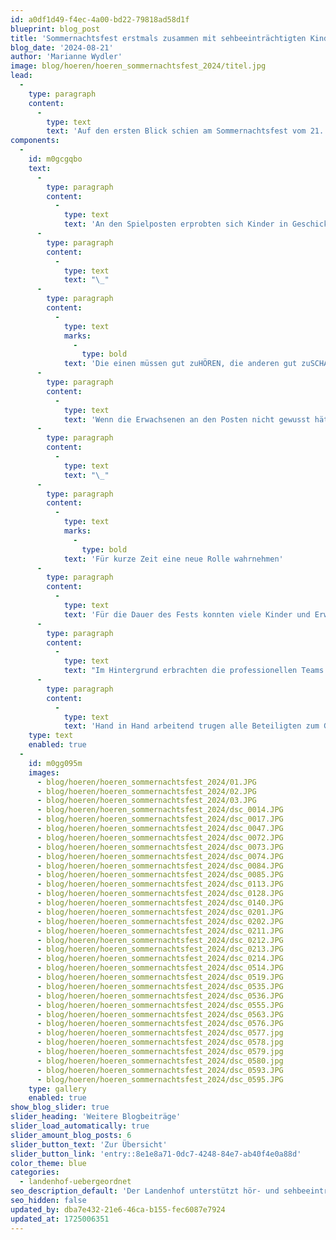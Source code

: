 ```yaml
---
id: a0df1d49-f4ec-4a00-bd22-79818ad58d1f
blueprint: blog_post
title: 'Sommernachtsfest erstmals zusammen mit sehbeeinträchtigten Kindern gefeiert'
blog_date: '2024-08-21'
author: 'Marianne Wydler'
image: blog/hoeren/hoeren_sommernachtsfest_2024/titel.jpg
lead:
  -
    type: paragraph
    content:
      -
        type: text
        text: 'Auf den ersten Blick schien am Sommernachtsfest vom 21. August 2024 alles wie immer zu sein: das grosszügige Festgelände bunt geschmückt, das Wetter wie gewohnt freundlich.'
components:
  -
    id: m0gcgqbo
    text:
      -
        type: paragraph
        content:
          -
            type: text
            text: 'An den Spielposten erprobten sich Kinder in Geschicklichkeit und Spass. Beim Posten mit den Essstäbchen galt es, als Gruppe in möglichst kurzer Zeit möglichst viele Dinge zu transportieren. Um dabei viel Gewicht anzuhäufen, tüftelten die Teams verschiedene Techniken aus. Beim Wassertransport nahmen es die Kinder in Kauf, nass zu werden, Hauptsache, sie konnten den Eimer möglichst gut füllen.'
      -
        type: paragraph
        content:
          -
            type: text
            text: "\_"
      -
        type: paragraph
        content:
          -
            type: text
            marks:
              -
                type: bold
            text: 'Die einen müssen gut zuHÖREN, die anderen gut zuSCHAUEN'
      -
        type: paragraph
        content:
          -
            type: text
            text: 'Wenn die Erwachsenen an den Posten nicht gewusst hätten, dass sich in den Teams einige Kinder mit Sehbeeinträchtigung befanden, hätten sie dies nicht bemerkt. Trotz stark eingeschränktem Sehvermögen konnten diese Kinder durch clevere Strategien und grossen Einsatz mithalten. Ungewohnt dürfte für die bisherige Schülerschaft die an die Sehbeeinträchtigten gerichtete Aufforderung «hör gut zu» gewesen sein, sind sie sich doch «schau gut zu» gewohnt. Neben der Dekoration fielen den Gästen wohl die zahlreichen Markierungen für Menschen mit Sehbeeinträchtigung an Fenstern und Türen auf. Der Landenhof hat seine Angebotspalette erweitert, sodass hier seit Schuljahresbeginn auch sehbeeinträchtigte Kinder geschult werden.'
      -
        type: paragraph
        content:
          -
            type: text
            text: "\_"
      -
        type: paragraph
        content:
          -
            type: text
            marks:
              -
                type: bold
            text: 'Für kurze Zeit eine neue Rolle wahrnehmen'
      -
        type: paragraph
        content:
          -
            type: text
            text: 'Für die Dauer des Fests konnten viele Kinder und Erwachsene in andere Rollen schlüpfen: Kinder beispielsweise in jene der grossen Schwester oder des Bruders, reitend auf dem Bullen oder als Fremdenführer auf dem grossen Gelände. Mitarbeitende übernahmen ebenfalls neue Rollen, indem sie sich beispielsweise um die Dekoration, den Getränkeverkauf oder die Essensausgabe kümmerten.'
      -
        type: paragraph
        content:
          -
            type: text
            text: "Im Hintergrund erbrachten die professionellen Teams der Küche, des technischen Dienstes und der Reinigung wiederum Höchstleistungen und sorgten für einen reibungslosen Ablauf.\_\_\_"
      -
        type: paragraph
        content:
          -
            type: text
            text: 'Hand in Hand arbeitend trugen alle Beteiligten zum Gelingen des Festes und zur sommerlich leichten Stimmung bei.'
    type: text
    enabled: true
  -
    id: m0gg095m
    images:
      - blog/hoeren/hoeren_sommernachtsfest_2024/01.JPG
      - blog/hoeren/hoeren_sommernachtsfest_2024/02.JPG
      - blog/hoeren/hoeren_sommernachtsfest_2024/03.JPG
      - blog/hoeren/hoeren_sommernachtsfest_2024/dsc_0014.JPG
      - blog/hoeren/hoeren_sommernachtsfest_2024/dsc_0017.JPG
      - blog/hoeren/hoeren_sommernachtsfest_2024/dsc_0047.JPG
      - blog/hoeren/hoeren_sommernachtsfest_2024/dsc_0072.JPG
      - blog/hoeren/hoeren_sommernachtsfest_2024/dsc_0073.JPG
      - blog/hoeren/hoeren_sommernachtsfest_2024/dsc_0074.JPG
      - blog/hoeren/hoeren_sommernachtsfest_2024/dsc_0084.JPG
      - blog/hoeren/hoeren_sommernachtsfest_2024/dsc_0085.JPG
      - blog/hoeren/hoeren_sommernachtsfest_2024/dsc_0113.JPG
      - blog/hoeren/hoeren_sommernachtsfest_2024/dsc_0128.JPG
      - blog/hoeren/hoeren_sommernachtsfest_2024/dsc_0140.JPG
      - blog/hoeren/hoeren_sommernachtsfest_2024/dsc_0201.JPG
      - blog/hoeren/hoeren_sommernachtsfest_2024/dsc_0202.JPG
      - blog/hoeren/hoeren_sommernachtsfest_2024/dsc_0211.JPG
      - blog/hoeren/hoeren_sommernachtsfest_2024/dsc_0212.JPG
      - blog/hoeren/hoeren_sommernachtsfest_2024/dsc_0213.JPG
      - blog/hoeren/hoeren_sommernachtsfest_2024/dsc_0214.JPG
      - blog/hoeren/hoeren_sommernachtsfest_2024/dsc_0514.JPG
      - blog/hoeren/hoeren_sommernachtsfest_2024/dsc_0519.JPG
      - blog/hoeren/hoeren_sommernachtsfest_2024/dsc_0535.JPG
      - blog/hoeren/hoeren_sommernachtsfest_2024/dsc_0536.JPG
      - blog/hoeren/hoeren_sommernachtsfest_2024/dsc_0555.JPG
      - blog/hoeren/hoeren_sommernachtsfest_2024/dsc_0563.JPG
      - blog/hoeren/hoeren_sommernachtsfest_2024/dsc_0576.JPG
      - blog/hoeren/hoeren_sommernachtsfest_2024/dsc_0577.jpg
      - blog/hoeren/hoeren_sommernachtsfest_2024/dsc_0578.jpg
      - blog/hoeren/hoeren_sommernachtsfest_2024/dsc_0579.jpg
      - blog/hoeren/hoeren_sommernachtsfest_2024/dsc_0580.jpg
      - blog/hoeren/hoeren_sommernachtsfest_2024/dsc_0593.JPG
      - blog/hoeren/hoeren_sommernachtsfest_2024/dsc_0595.JPG
    type: gallery
    enabled: true
show_blog_slider: true
slider_heading: 'Weitere Blogbeiträge'
slider_load_automatically: true
slider_amount_blog_posts: 6
slider_button_text: 'Zur Übersicht'
slider_button_link: 'entry::8e1e8a71-0dc7-4248-84e7-ab40f4e0a88d'
color_theme: blue
categories:
  - landenhof-uebergeordnet
seo_description_default: 'Der Landenhof unterstützt hör- und sehbeeinträchtigte Kinder & Jugendliche in ihrem selbstbestimmten Leben durch Förderung ihrer Fähigkeiten & Entwicklung'
seo_hidden: false
updated_by: dba7e432-21e6-46ca-b155-fec6087e7924
updated_at: 1725006351
---
```

